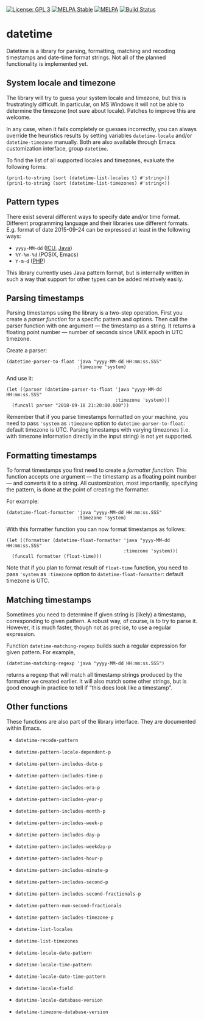 [![License: GPL 3](https://img.shields.io/badge/license-GPL_3-green.svg)](http://www.gnu.org/licenses/gpl-3.0.txt)
[![MELPA Stable](http://stable.melpa.org/packages/datetime-badge.svg)](http://stable.melpa.org/#/datetime)
[![MELPA](http://melpa.org/packages/datetime-badge.svg)](http://melpa.org/#/datetime)
[![Build Status](https://secure.travis-ci.org/doublep/datetime.png)](http://travis-ci.org/doublep/datetime)


# datetime

Datetime is a library for parsing, formatting, matching and recoding
timestamps and date-time format strings.  Not all of the planned
functionality is implemented yet.


## System locale and timezone

The library will try to guess your system locale and timezone, but
this is frustratingly difficult.  In particular, on MS Windows it will
not be able to determine the timezone (not sure about locale).
Patches to improve this are welcome.

In any case, when it fails completely or guesses incorrectly, you can
always override the heuristics results by setting variables
`datetime-locale` and/or `datetime-timezone` manually.  Both are also
available through Emacs customization interface, group `datetime`.

To find the list of all supported locales and timezones, evaluate the
following forms:

    (prin1-to-string (sort (datetime-list-locales t) #'string<))
    (prin1-to-string (sort (datetime-list-timezones) #'string<))


## Pattern types

There exist several different ways to specify date and/or time format.
Different programming language and their libraries use different
formats.  E.g. format of date 2015-09-24 can be expressed at least in
the following ways:

* `yyyy-MM-dd` ([ICU](http://userguide.icu-project.org/formatparse/datetime), [Java](https://docs.oracle.com/javase/8/docs/api/java/text/SimpleDateFormat.html))
* `%Y-%m-%d` (POSIX, Emacs)
* `Y-m-d` ([PHP](http://php.net/manual/en/function.date.php))

This library currently uses Java pattern format, but is internally
written in such a way that support for other types can be added
relatively easily.


## Parsing timestamps

Parsing timestamps using the library is a two-step operation.  First
you create a *parser function* for a specific pattern and options.
Then call the parser function with one argument — the timestamp as a
string.  It returns a floating point number — number of seconds since
UNIX epoch in UTC timezone.

Create a parser:

    (datetime-parser-to-float 'java "yyyy-MM-dd HH:mm:ss.SSS"
                              :timezone 'system)

And use it:

    (let ((parser (datetime-parser-to-float 'java "yyyy-MM-dd HH:mm:ss.SSS"
                                            :timezone 'system)))
      (funcall parser "2018-09-18 21:20:00.000"))

Remember that if you parse timestamps formatted on your machine, you
need to pass `'system` as `:timezone` option to
`datetime-parser-to-float`: default timezone is UTC.  Parsing
timestamps with varying timezones (i.e. with timezone information
directly in the input string) is not yet supported.


## Formatting timestamps

To format timestamps you first need to create a *formatter function*.
This function accepts one argument — the timestamp as a floating point
number — and converts it to a string.  All customization, most
importantly, specifying the pattern, is done at the point of creating
the formatter.

For example:

    (datetime-float-formatter 'java "yyyy-MM-dd HH:mm:ss.SSS"
                              :timezone 'system)

With this formatter function you can now format timestamps as follows:

    (let ((formatter (datetime-float-formatter 'java "yyyy-MM-dd HH:mm:ss.SSS"
                                               :timezone 'system)))
      (funcall formatter (float-time)))

Note that if you plan to format result of `float-time` function, you
need to pass `'system` as `:timezone` option to
`datetime-float-formatter`: default timezone is UTC.


## Matching timestamps

Sometimes you need to determine if given string is (likely) a
timestamp, corresponding to given pattern.  A robust way, of course,
is to try to parse it.  However, it is much faster, though not as
precise, to use a regular expression.

Function `datetime-matching-regexp` builds such a regular expression
for given pattern.  For example,

    (datetime-matching-regexp 'java "yyyy-MM-dd HH:mm:ss.SSS")

returns a regexp that will match all timestamp strings produced by the
formatter we created earlier.  It will also match some other strings,
but is good enough in practice to tell if “this does look like a
timestamp”.


## Other functions

These functions are also part of the library interface.  They are
documented within Emacs.

* `datetime-recode-pattern`

* `datetime-pattern-locale-dependent-p`
* `datetime-pattern-includes-date-p`
* `datetime-pattern-includes-time-p`
* `datetime-pattern-includes-era-p`
* `datetime-pattern-includes-year-p`
* `datetime-pattern-includes-month-p`
* `datetime-pattern-includes-week-p`
* `datetime-pattern-includes-day-p`
* `datetime-pattern-includes-weekday-p`
* `datetime-pattern-includes-hour-p`
* `datetime-pattern-includes-minute-p`
* `datetime-pattern-includes-second-p`
* `datetime-pattern-includes-second-fractionals-p`
* `datetime-pattern-num-second-fractionals`
* `datetime-pattern-includes-timezone-p`

* `datetime-list-locales`
* `datetime-list-timezones`

* `datetime-locale-date-pattern`
* `datetime-locale-time-pattern`
* `datetime-locale-date-time-pattern`
* `datetime-locale-field`

* `datetime-locale-database-version`
* `datetime-timezone-database-version`
